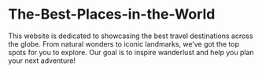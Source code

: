 # The-Best-Places-in-the-World
This website is dedicated to showcasing the best travel destinations across the globe. From natural wonders to iconic landmarks, we’ve got the top spots for you to explore. Our goal is to inspire wanderlust and help you plan your next adventure!
